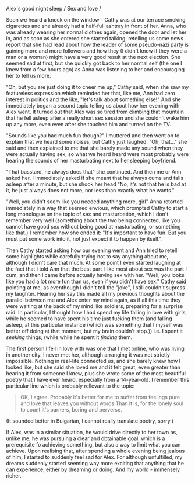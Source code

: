 Alex's good night sleep / Sex and love / 

Soon we heard a knock on the window - Cathy was at our terrace smoking cigarettes and she already had a half-full ashtray in front of her. Anna, who was already wearing her normal clothes again, opened the door and let her in, and as soon as she entered she started talking, retelling us some news report that she had read about how the leader of some pseudo-nazi party is gaining more and more followers and how they (I didn't know if they were a man or a woman) might have a very good result at the next election. She seemed sad at first, but she quickly got back to her normal self (the one I knew from a few hours ago) as Anna was listening to her and encouraging her to tell us more.

 <span class="voice-cathy">"Oh, but you are just doing it to cheer me up,"</span> Cathy said, when she saw my featureless expression which reminded her that, like me, Ann had zero interest in politics and the like,  <span class="voice-cathy">"let's talk about something else!"</span> And she immediately began a second topic telling us about how her evening with Alex went. It turned out that Alex was so tired from climbing that mountain that he fell asleep after a really short sex session and she couldn't wake him up any more, even even after she touched him and turned on the TV. 

 <span class="voice-maxim">"Sounds like you had much fun though?"</span> I muttered and then went on to explain that we heard some noises, but Cathy just laughed. <span class="voice-cathy">"Oh, that..." </span> she said and then explained to me that she barely made any sound when they were actually having sex, so what we heard heard were most probably were hearing the sounds of her masturbating next to her sleeping boyfriend.

 <span class="voice-cathy">"That basstard, he always does that"</span> she continued. And then me or Ann asked her. I immediately asked if she meant that he always cums and falls asleep after a minute, but she shook her head <span class="voice-cathy"> "No, it's not that he is bad at it, he just always does not more, nor less than exactly what he wants."</span>

 <span class="voice-anna"> "Well, you didn't seem like you needed anything more, girl"</span> Anna retorted immediately in a way that seemed envious, which prompted Cathy to start a long monologue on the topic of sex and masturbation, which I don't remember very well (something about the two being connected, like you cannot have good sex without being good at masturbating, or something like that.) I remember how she ended it: <span class="voice-cathy">"It's important to have fun. But you must put some work into it, not just expect it to happen by itself."</span>.

Then Cathy started asking how our evening went and Ann tried to retell some highlights while carefully trying not to say anything about me, although I didn't care that much. At some point I even started laughing at the fact that I told Ann that the best part I like most about sex was the part I cum, and then I came before actually having sex with her. <span class="voice-cathy">"Well, you looks like you had a lot more fun than us, even if you didn't have sex." </span> Cathy said pointing at me, as eventhough I didn't tell the "joke", I still couldn't supress my laughter. Hearing her say this made all my previous thoughts about the parallel between me and Alex enter my mind again, as if all this time they were waiting at the back of my mind like soldiers, preparing for a surprise raid. In particular, I thought how I had spend my life falling in love with girls, while he seemed to have spent his time just fucking them (and falling asleep, at this particular instance (which was something that I myself was better off doing at that moment, but my brain couldn't stop.)) i.e. I spent it *seeking* things, (while while he spent it *finding* them. 

The first person I fell in love with was one that I met online, who was living in another city. I never met her, although arranging it was not strictly impossible. Nothing in real-life connected us, and she barely knew how I looked like, but she said she loved me and it felt great, even greater than hearing it from someone I knew, plus she wrote some of the most beautiful poetry that I have ever heard, especially from a 14-year-old. I remember this particular line which is probably rellevant to the topic:

> OK, I agree.
> Probably it's better for me to suffer
> from feelings pure and love that leaves you without words
> Than it is, for the lonely soul to count
> it's parners, boring and perverse.

(It sounded better in Bulgarian, I cannot really translate poetry, sorry.)

If Alex, was in a similar situation, he would drive directly to her town as, unlike me, he was pursuing a clear and obtainable goal, which is a prerequisite fo achieving something, but also a way to limit what you can achieve. Upon realising that, after spending a whole evening being jealous of him, I started to suddenly feel sad for Alex. For although unfulfilled, my dreams suddenly started seeming way more exciting that anything that he can experience, either by dreaming or doing. And my world - immensely richer.
